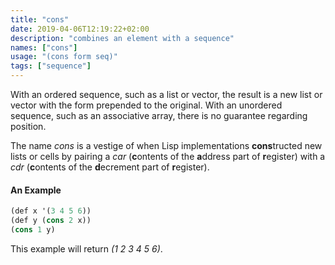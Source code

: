```yaml
---
title: "cons"
date: 2019-04-06T12:19:22+02:00
description: "combines an element with a sequence"
names: ["cons"]
usage: "(cons form seq)"
tags: ["sequence"]
---
```

With an ordered sequence, such as a list or vector, the result is a new list or vector with the form prepended to the original. With an unordered sequence, such as an associative array, there is no guarantee regarding position.

The name *cons* is a vestige of when Lisp implementations **cons**tructed new lists or cells by pairing a _car_ (**c**ontents of the **a**ddress part of **r**egister) with a _cdr_ (**c**ontents of the **d**ecrement part of **r**egister).

#### An Example

~~~scheme
(def x '(3 4 5 6))
(def y (cons 2 x))
(cons 1 y)
~~~

This example will return _(1 2 3 4 5 6)_.
